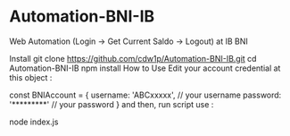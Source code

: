 # Automation-BNI-IB
Web Automation (Login -> Get Current Saldo -> Logout) at IB BNI

Install
git clone https://github.com/cdw1p/Automation-BNI-IB.git
cd Automation-BNI-IB
npm install
How to Use
Edit your account credential at this object :

const BNIAccount = {
  username: 'ABCxxxxx', // your username
  password: '*********' // your password
}
and then, run script use :

node index.js
